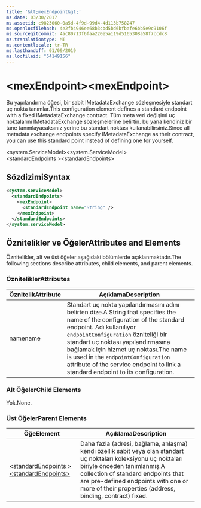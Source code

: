 ```yaml
---
title: '&lt;mexEndpoint&gt;'
ms.date: 03/30/2017
ms.assetid: c9823060-0a5d-4f9d-99d4-4d113b758247
ms.openlocfilehash: 4e2fb4946ee68b3cbd5bd6bfbafe6bb5e9c9106f
ms.sourcegitcommit: 4ac80713f6faa220e5a119d5165308a58f7ccdc8
ms.translationtype: MT
ms.contentlocale: tr-TR
ms.lasthandoff: 01/09/2019
ms.locfileid: "54149156"
---
```

# <a name="ltmexendpointgt"></a><span data-ttu-id="5b8d1-102">&lt;mexEndpoint&gt;</span><span class="sxs-lookup"><span data-stu-id="5b8d1-102">&lt;mexEndpoint&gt;</span></span>
<span data-ttu-id="5b8d1-103">Bu yapılandırma öğesi, bir sabit IMetadataExchange sözleşmesiyle standart uç nokta tanımlar.</span><span class="sxs-lookup"><span data-stu-id="5b8d1-103">This configuration element defines a standard endpoint with a fixed IMetadataExchange contract.</span></span> <span data-ttu-id="5b8d1-104">Tüm meta veri değişimi uç noktalarını IMetadataExchange sözleşmelerine belirtin. bu yana kendiniz bir tane tanımlayacaksınız yerine bu standart noktası kullanabilirsiniz.</span><span class="sxs-lookup"><span data-stu-id="5b8d1-104">Since all metadata exchange endpoints specify IMetadataExchange as their contract, you can use this standard point instead of defining one for yourself.</span></span>  
  
 <span data-ttu-id="5b8d1-105">\<system.ServiceModel></span><span class="sxs-lookup"><span data-stu-id="5b8d1-105">\<system.ServiceModel></span></span>  
<span data-ttu-id="5b8d1-106">\<standardEndpoints ></span><span class="sxs-lookup"><span data-stu-id="5b8d1-106">\<standardEndpoints></span></span>  
  
## <a name="syntax"></a><span data-ttu-id="5b8d1-107">Sözdizimi</span><span class="sxs-lookup"><span data-stu-id="5b8d1-107">Syntax</span></span>  
  
```xml  
<system.serviceModel>
  <standardEndpoints>
    <mexEndpoint>
      <standardEndpoint name="String" />
    </mexEndpoint>
  </standardEndpoints>
</system.serviceModel>
```  
  
## <a name="attributes-and-elements"></a><span data-ttu-id="5b8d1-108">Öznitelikler ve Öğeler</span><span class="sxs-lookup"><span data-stu-id="5b8d1-108">Attributes and Elements</span></span>  
 <span data-ttu-id="5b8d1-109">Öznitelikler, alt ve üst öğeler aşağıdaki bölümlerde açıklanmaktadır.</span><span class="sxs-lookup"><span data-stu-id="5b8d1-109">The following sections describe attributes, child elements, and parent elements.</span></span>  
  
### <a name="attributes"></a><span data-ttu-id="5b8d1-110">Öznitelikler</span><span class="sxs-lookup"><span data-stu-id="5b8d1-110">Attributes</span></span>  
  
|<span data-ttu-id="5b8d1-111">Öznitelik</span><span class="sxs-lookup"><span data-stu-id="5b8d1-111">Attribute</span></span>|<span data-ttu-id="5b8d1-112">Açıklama</span><span class="sxs-lookup"><span data-stu-id="5b8d1-112">Description</span></span>|  
|---------------|-----------------|  
|<span data-ttu-id="5b8d1-113">name</span><span class="sxs-lookup"><span data-stu-id="5b8d1-113">name</span></span>|<span data-ttu-id="5b8d1-114">Standart uç nokta yapılandırmasını adını belirten dize.</span><span class="sxs-lookup"><span data-stu-id="5b8d1-114">A String that specifies the name of the configuration of the standard endpoint.</span></span> <span data-ttu-id="5b8d1-115">Adı kullanılıyor `endpointConfiguration` özniteliği bir standart uç noktası yapılandırmasına bağlamak için hizmet uç noktası.</span><span class="sxs-lookup"><span data-stu-id="5b8d1-115">The name is used in the `endpointConfiguration` attribute of the service endpoint to link a standard endpoint to its configuration.</span></span>|  
  
### <a name="child-elements"></a><span data-ttu-id="5b8d1-116">Alt Öğeler</span><span class="sxs-lookup"><span data-stu-id="5b8d1-116">Child Elements</span></span>  
 <span data-ttu-id="5b8d1-117">Yok.</span><span class="sxs-lookup"><span data-stu-id="5b8d1-117">None.</span></span>  
  
### <a name="parent-elements"></a><span data-ttu-id="5b8d1-118">Üst Öğeler</span><span class="sxs-lookup"><span data-stu-id="5b8d1-118">Parent Elements</span></span>  
  
|<span data-ttu-id="5b8d1-119">Öğe</span><span class="sxs-lookup"><span data-stu-id="5b8d1-119">Element</span></span>|<span data-ttu-id="5b8d1-120">Açıklama</span><span class="sxs-lookup"><span data-stu-id="5b8d1-120">Description</span></span>|  
|-------------|-----------------|  
|[<span data-ttu-id="5b8d1-121">\<standardEndpoints ></span><span class="sxs-lookup"><span data-stu-id="5b8d1-121">\<standardEndpoints></span></span>](../../../../../docs/framework/configure-apps/file-schema/wcf/standardendpoints.md)|<span data-ttu-id="5b8d1-122">Daha fazla (adresi, bağlama, anlaşma) kendi özellik sabit veya olan standart uç noktaları koleksiyonu uç noktaları biriyle önceden tanımlanmış.</span><span class="sxs-lookup"><span data-stu-id="5b8d1-122">A collection of standard endpoints that are pre-defined endpoints with one or more of their properties (address, binding, contract) fixed.</span></span>|
